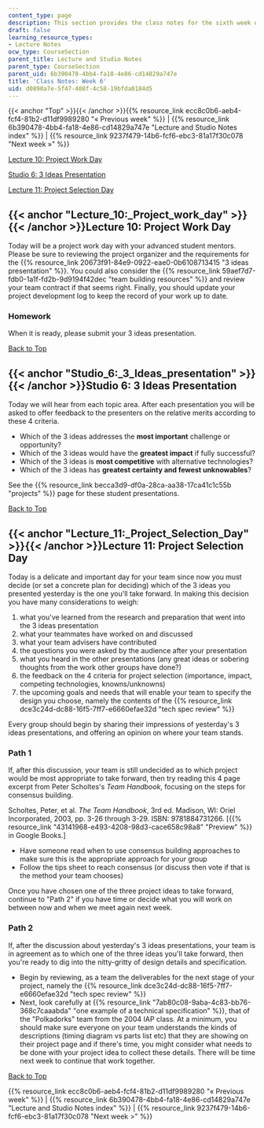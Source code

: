 ```yaml
---
content_type: page
description: This section provides the class notes for the sixth week of the course.
draft: false
learning_resource_types:
- Lecture Notes
ocw_type: CourseSection
parent_title: Lecture and Studio Notes
parent_type: CourseSection
parent_uid: 6b390478-4bb4-fa18-4e86-cd14829a747e
title: 'Class Notes: Week 6'
uid: d0890a7e-5f47-408f-4c58-19bfda0184d5
---
```

{{< anchor "Top" >}}{{< /anchor >}}{{% resource_link ecc8c0b6-aeb4-fcf4-81b2-d11df9989280 "« Previous week" %}} | {{% resource_link 6b390478-4bb4-fa18-4e86-cd14829a747e "Lecture and Studio Notes index" %}} | {{% resource_link 9237f479-14b6-fcf6-ebc3-81a17f30c078 "Next week »" %}}

[Lecture 10: Project Work Day](#Lecture_10:_Project_work_day)

[Studio 6: 3 Ideas Presentation](#Studio_6:_3_Ideas_presentation)

[Lecture 11: Project Selection Day](#Lecture_11:_Project_Selection_Day)

## {{< anchor "Lecture_10:_Project_work_day" >}}{{< /anchor >}}Lecture 10: Project Work Day

Today will be a project work day with your advanced student mentors. Please be sure to reviewing the project organizer and the requirements for the {{% resource_link 20673f91-84e9-0922-eae0-0b6108713415 "3 ideas presentation" %}}. You could also consider the {{% resource_link 59aef7d7-fdb0-1a1f-fd2b-9d9194f42dec "team building resources" %}} and review your team contract if that seems right. Finally, you should update your project development log to keep the record of your work up to date.

### Homework

When it is ready, please submit your 3 ideas presentation.

[Back to Top](#Top)

## {{< anchor "Studio_6:_3_Ideas_presentation" >}}{{< /anchor >}}Studio 6: 3 Ideas Presentation

Today we will hear from each topic area. After each presentation you will be asked to offer feedback to the presenters on the relative merits according to these 4 criteria.

- Which of the 3 ideas addresses the **most important** challenge or opportunity?
- Which of the 3 ideas would have the **greatest impact** if fully successful?
- Which of the 3 ideas is **most competitive** with alternative technologies?
- Which of the 3 ideas has **greatest certainty and fewest unknowables**?

See the {{% resource_link becca3d9-df0a-28ca-aa38-17ca41c1c55b "projects" %}} page for these student presentations.

[Back to Top](#Top)

## {{< anchor "Lecture_11:_Project_Selection_Day" >}}{{< /anchor >}}Lecture 11: Project Selection Day

Today is a delicate and important day for your team since now you must decide (or set a concrete plan for deciding) which of the 3 ideas you presented yesterday is the one you'll take forward. In making this decision you have many considerations to weigh:

1. what you've learned from the research and preparation that went into the 3 ideas presentation
2. what your teammates have worked on and discussed
3. what your team advisers have contributed
4. the questions you were asked by the audience after your presentation
5. what you heard in the other presentations (any great ideas or sobering thoughts from the work other groups have done?)
6. the feedback on the 4 criteria for project selection (importance, impact, competing technologies, knowns/unknowns)
7. the upcoming goals and needs that will enable your team to specify the design you choose, namely the contents of the {{% resource_link dce3c24d-dc88-16f5-7ff7-e6660efae32d "tech spec review" %}}

Every group should begin by sharing their impressions of yesterday's 3 ideas presentations, and offering an opinion on where your team stands.

### Path 1

If, after this discussion, your team is still undecided as to which project would be most appropriate to take forward, then try reading this 4 page excerpt from Peter Scholtes's *Team Handbook*, focusing on the steps for consensus building.

Scholtes, Peter, et al. *The Team Handbook*, 3rd ed. Madison, WI: Oriel Incorporated, 2003, pp. 3-26 through 3-29. ISBN: 9781884731266. \[{{% resource_link "43141968-e493-4208-98d3-cace658c98a8" "Preview" %}} in Google Books.\]

- Have someone read when to use consensus building approaches to make sure this is the appropriate approach for your group
- Follow the tips sheet to reach consensus (or discuss then vote if that is the method your team chooses)

Once you have chosen one of the three project ideas to take forward, continue to "Path 2" if you have time or decide what you will work on between now and when we meet again next week.

### Path 2

If, after the discussion about yesterday's 3 ideas presentations, your team is in agreement as to which one of the three ideas you'll take forward, then you're ready to dig into the nitty-gritty of design details and specification.

- Begin by reviewing, as a team the deliverables for the next stage of your project, namely the {{% resource_link dce3c24d-dc88-16f5-7ff7-e6660efae32d "tech spec review" %}}
- Next, look carefully at {{% resource_link "7ab80c08-9aba-4c83-bb76-368c7caaabda" "one example of a technical specification" %}}, that of the "Polkadorks" team from the 2004 IAP class. At a minimum, you should make sure everyone on your team understands the kinds of descriptions (timing diagram vs parts list etc) that they are showing on their project page and if there's time, you might consider what needs to be done with your project idea to collect these details. There will be time next week to continue that work together.

[Back to Top](#Top)

{{% resource_link ecc8c0b6-aeb4-fcf4-81b2-d11df9989280 "« Previous week" %}} | {{% resource_link 6b390478-4bb4-fa18-4e86-cd14829a747e "Lecture and Studio Notes index" %}} | {{% resource_link 9237f479-14b6-fcf6-ebc3-81a17f30c078 "Next week >" %}}